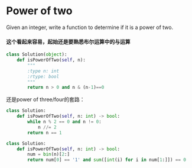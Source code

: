 # Power of two

Given an integer, write a function to determine if it is a power of two.

#### 这个看起来容易，起始还是要熟悉布尔运算中的与运算

```python
class Solution(object):
    def isPowerOfTwo(self, n):
        """
        :type n: int
        :rtype: bool
        """
        return n > 0 and n & (n-1)==0
```

还是power of three/four的套路：

```python
class Solution:
    def isPowerOfTwo(self, n: int) -> bool:
        while n % 2 == 0 and n != 0:
            n //= 2
        return n == 1
```

```python
class Solution:
    def isPowerOfTwo(self, n: int) -> bool:
        num = bin(n)[2:]
        return num[0] == '1' and sum([int(i) for i in num[1:]]) == 0
```
